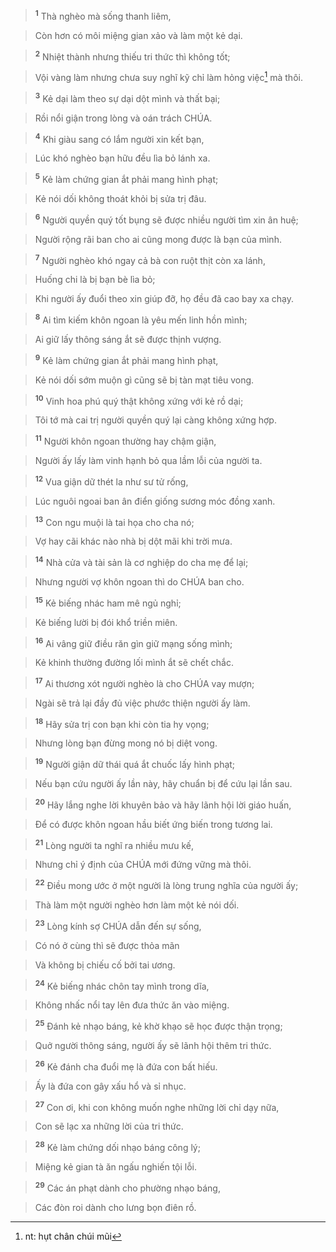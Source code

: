 
> <sup><b>1</b></sup> Thà nghèo mà sống thanh liêm,
>


> Còn hơn có môi miệng gian xảo và làm một kẻ dại.
>


> <sup><b>2</b></sup> Nhiệt thành nhưng thiếu tri thức thì không tốt;
>


> Vội vàng làm nhưng chưa suy nghĩ kỹ chỉ làm hỏng việc[^1] mà thôi.
>


> <sup><b>3</b></sup> Kẻ dại làm theo sự dại dột mình và thất bại;
>


> Rồi nổi giận trong lòng và oán trách CHÚA.
>


> <sup><b>4</b></sup> Khi giàu sang có lắm người xin kết bạn,
>


> Lúc khó nghèo bạn hữu đều lìa bỏ lánh xa.
>


> <sup><b>5</b></sup> Kẻ làm chứng gian ắt phải mang hình phạt;
>


> Kẻ nói dối không thoát khỏi bị sửa trị đâu.
>


> <sup><b>6</b></sup> Người quyền quý tốt bụng sẽ được nhiều người tìm xin ân huệ;
>


> Người rộng rãi ban cho ai cũng mong được là bạn của mình.
>


> <sup><b>7</b></sup> Người nghèo khó ngay cả bà con ruột thịt còn xa lánh,
>


> Huống chi là bị bạn bè lìa bỏ;
>


> Khi người ấy đuổi theo xin giúp đỡ, họ đều đã cao bay xa chạy.
>


> <sup><b>8</b></sup> Ai tìm kiếm khôn ngoan là yêu mến linh hồn mình;
>


> Ai giữ lấy thông sáng ắt sẽ được thịnh vượng.
>


> <sup><b>9</b></sup> Kẻ làm chứng gian ắt phải mang hình phạt,
>


> Kẻ nói dối sớm muộn gì cũng sẽ bị tàn mạt tiêu vong.
>


> <sup><b>10</b></sup> Vinh hoa phú quý thật không xứng với kẻ rồ dại;
>


> Tôi tớ mà cai trị người quyền quý lại càng không xứng hợp.
>


> <sup><b>11</b></sup> Người khôn ngoan thường hay chậm giận,
>


> Người ấy lấy làm vinh hạnh bỏ qua lầm lỗi của người ta.
>


> <sup><b>12</b></sup> Vua giận dữ thét la như sư tử rống,
>


> Lúc nguôi ngoai ban ân điển giống sương móc đồng xanh.
>


> <sup><b>13</b></sup> Con ngu muội là tai họa cho cha nó;
>


> Vợ hay cãi khác nào nhà bị dột mãi khi trời mưa.
>


> <sup><b>14</b></sup> Nhà cửa và tài sản là cơ nghiệp do cha mẹ để lại;
>


> Nhưng người vợ khôn ngoan thì do CHÚA ban cho.
>


> <sup><b>15</b></sup> Kẻ biếng nhác ham mê ngủ nghỉ;
>


> Kẻ biếng lười bị đói khổ triền miên.
>


> <sup><b>16</b></sup> Ai vâng giữ điều răn gìn giữ mạng sống mình;
>


> Kẻ khinh thường đường lối mình ắt sẽ chết chắc.
>


> <sup><b>17</b></sup> Ai thương xót người nghèo là cho CHÚA vay mượn;
>


> Ngài sẽ trả lại đầy đủ việc phước thiện người ấy làm.
>


> <sup><b>18</b></sup> Hãy sửa trị con bạn khi còn tia hy vọng;
>


> Nhưng lòng bạn đừng mong nó bị diệt vong.
>


> <sup><b>19</b></sup> Người giận dữ thái quá ắt chuốc lấy hình phạt;
>


> Nếu bạn cứu người ấy lần này, hãy chuẩn bị để cứu lại lần sau.
>


> <sup><b>20</b></sup> Hãy lắng nghe lời khuyên bảo và hãy lãnh hội lời giáo huấn,
>


> Để có được khôn ngoan hầu biết ứng biến trong tương lai.
>


> <sup><b>21</b></sup> Lòng người ta nghĩ ra nhiều mưu kế,
>


> Nhưng chỉ ý định của CHÚA mới đứng vững mà thôi.
>


> <sup><b>22</b></sup> Điều mong ước ở một người là lòng trung nghĩa của người ấy;
>


> Thà làm một người nghèo hơn làm một kẻ nói dối.
>


> <sup><b>23</b></sup> Lòng kính sợ CHÚA dẫn đến sự sống,
>


> Có nó ở cùng thì sẽ được thỏa mãn
>


> Và không bị chiếu cố bởi tai ương.
>


> <sup><b>24</b></sup> Kẻ biếng nhác chôn tay mình trong dĩa,
>


> Không nhấc nổi tay lên đưa thức ăn vào miệng.
>


> <sup><b>25</b></sup> Đánh kẻ nhạo báng, kẻ khờ khạo sẽ học được thận trọng;
>


> Quở người thông sáng, người ấy sẽ lãnh hội thêm tri thức.
>


> <sup><b>26</b></sup> Kẻ đánh cha đuổi mẹ là đứa con bất hiếu.
>


> Ấy là đứa con gây xấu hổ và sỉ nhục.
>


> <sup><b>27</b></sup> Con ơi, khi con không muốn nghe những lời chỉ dạy nữa,
>


> Con sẽ lạc xa những lời của tri thức.
>


> <sup><b>28</b></sup> Kẻ làm chứng dối nhạo báng công lý;
>


> Miệng kẻ gian tà ăn ngấu nghiến tội lỗi.
>


> <sup><b>29</b></sup> Các án phạt dành cho phường nhạo báng,
>


> Các đòn roi dành cho lưng bọn điên rồ.
>

[^1]: nt: hụt chân chúi mũi

